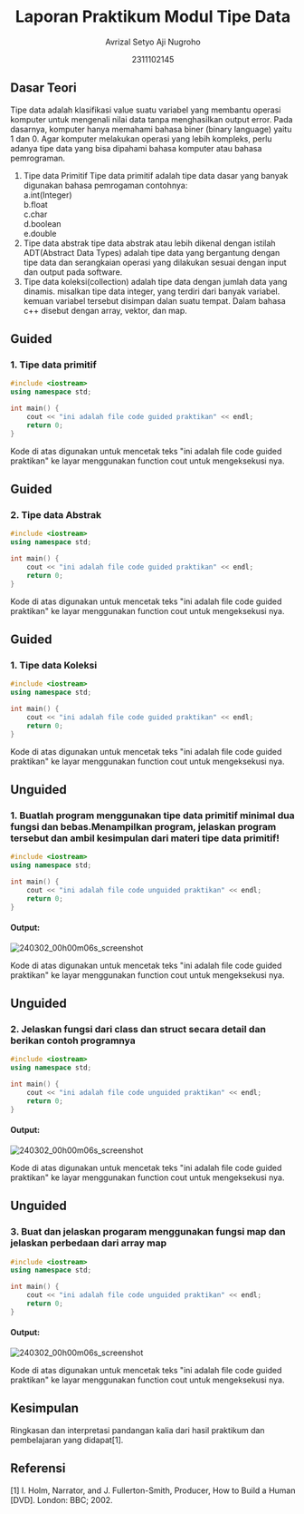 # <h1 align="center">Laporan Praktikum Modul Tipe Data</h1>
<p align="center">Avrizal Setyo Aji Nugroho</p>
<p align="center">2311102145</p>

## Dasar Teori

Tipe data adalah klasifikasi value suatu variabel yang membantu operasi komputer untuk mengenali nilai data tanpa menghasilkan output error. Pada dasarnya, komputer hanya memahami bahasa biner (binary language) yaitu 1 dan 0. Agar komputer melakukan operasi yang lebih kompleks, perlu adanya tipe data yang bisa dipahami bahasa komputer atau bahasa pemrograman.

1. Tipe data Primitif
   Tipe data primitif adalah tipe data dasar yang banyak digunakan bahasa pemrogaman contohnya:
   <div>a.int(Integer)<div>
   b.float <div>
   c.char <div>
   d.boolean <div>
   e.double <div>
2. Tipe data abstrak
   tipe data abstrak atau lebih dikenal dengan istilah ADT(Abstract Data Types) adalah tipe        data yang bergantung dengan tipe data dan serangkaian operasi yang dilakukan sesuai dengan      input dan output pada software.
3. Tipe data koleksi(collection)
   adalah tipe data dengan jumlah data yang dinamis. misalkan tipe data integer, yang terdiri dari banyak variabel. kemuan variabel tersebut disimpan dalan suatu tempat. Dalam bahasa c++ disebut dengan array, vektor, dan map.


## Guided 

### 1. Tipe data primitif

```C++
#include <iostream>
using namespace std;

int main() {
    cout << "ini adalah file code guided praktikan" << endl;
    return 0;
}
```
Kode di atas digunakan untuk mencetak teks "ini adalah file code guided praktikan" ke layar menggunakan function cout untuk mengeksekusi nya.

## Guided 

### 2. Tipe data Abstrak

```C++
#include <iostream>
using namespace std;

int main() {
    cout << "ini adalah file code guided praktikan" << endl;
    return 0;
}
```
Kode di atas digunakan untuk mencetak teks "ini adalah file code guided praktikan" ke layar menggunakan function cout untuk mengeksekusi nya.

## Guided 

### 1. Tipe data Koleksi

```C++
#include <iostream>
using namespace std;

int main() {
    cout << "ini adalah file code guided praktikan" << endl;
    return 0;
}
```
Kode di atas digunakan untuk mencetak teks "ini adalah file code guided praktikan" ke layar menggunakan function cout untuk mengeksekusi nya.

## Unguided 

### 1. Buatlah program menggunakan tipe data primitif minimal dua fungsi dan bebas.Menampilkan program, jelaskan program tersebut dan ambil kesimpulan dari materi tipe data primitif!

```C++
#include <iostream>
using namespace std;

int main() {
    cout << "ini adalah file code unguided praktikan" << endl;
    return 0;
}
```
#### Output:
![240302_00h00m06s_screenshot](https://github.com/suxeno/Struktur-Data-Assignment/assets/111122086/6d1727a8-fb77-4ecf-81ff-5de9386686b7)

Kode di atas digunakan untuk mencetak teks "ini adalah file code guided praktikan" ke layar menggunakan function cout untuk mengeksekusi nya.

## Unguided 

### 2. Jelaskan fungsi dari class dan struct secara detail dan berikan contoh programnya

```C++
#include <iostream>
using namespace std;

int main() {
    cout << "ini adalah file code unguided praktikan" << endl;
    return 0;
}
```
#### Output:
![240302_00h00m06s_screenshot](https://github.com/suxeno/Struktur-Data-Assignment/assets/111122086/6d1727a8-fb77-4ecf-81ff-5de9386686b7)

Kode di atas digunakan untuk mencetak teks "ini adalah file code guided praktikan" ke layar menggunakan function cout untuk mengeksekusi nya.

## Unguided 

### 3. Buat dan jelaskan progaram menggunakan fungsi map dan jelaskan perbedaan dari array map

```C++
#include <iostream>
using namespace std;

int main() {
    cout << "ini adalah file code unguided praktikan" << endl;
    return 0;
}
```
#### Output:
![240302_00h00m06s_screenshot](https://github.com/suxeno/Struktur-Data-Assignment/assets/111122086/6d1727a8-fb77-4ecf-81ff-5de9386686b7)

Kode di atas digunakan untuk mencetak teks "ini adalah file code guided praktikan" ke layar menggunakan function cout untuk mengeksekusi nya.

## Kesimpulan
Ringkasan dan interpretasi pandangan kalia dari hasil praktikum dan pembelajaran yang didapat[1].

## Referensi
[1] I. Holm, Narrator, and J. Fullerton-Smith, Producer, How to Build a Human [DVD]. London: BBC; 2002.
